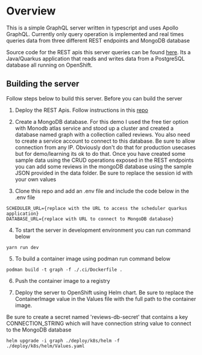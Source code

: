 # Overview
This is a simple GraphQL server written in typescript and uses Apollo GraphQL. Currently only query operation is implemented and real times queries data from three different REST endpoints and MongoDB database

Source code for the REST apis this server queries can be found [here](https://github.com/rprakashg-redhat/scheduler). Its a Java/Quarkus application that reads and writes data from a PostgreSQL database all running on OpenShift.

## Building the server
Follow steps below to build this server. Before you can build the server 

1) Deploy the REST Apis. Follow instructions in this [repo](https://github.com/rprakashg-redhat/scheduler)

2) Create a MongoDB database. For this demo I used the free tier option with Monodb atlas service and stood up a cluster and created a database named graph with a collection called reviews. You also need to create a service account to connect to this database. Be sure to allow connection from any IP. Obviously don't do that for production usecases but for demo/learning its ok to do that.  Once you have created some sample data using the CRUD operations exposed in the REST endpoints you can add some reviews in the mongoDB database using the sample JSON provided in the data folder. Be sure to replace the session id with your own values 

3) Clone this repo and add an .env file and include the code below in the .env file

```
SCHEDULER_URL={replace with the URL to access the scheduler quarkus application}
DATABASE_URL={replace with URL to connect to MongoDB database}
```

4) To start the server in development environment you can run command below

```
yarn run dev
```

5) To build a container image using podman run command below

```
podman build -t graph -f ./.ci/Dockerfile .
```

6) Push the container image to a registry

7) Deploy the server to OpenShift using Helm chart. Be sure to replace the ContainerImage value in the Values file with the full path to the container image. 

Be sure to create a secret named 'reviews-db-secret' that contains a key CONNECTION_STRING which will have connection string value to connect to the MongoDB database

```
helm upgrade -i graph ./deploy/k8s/helm -f ./deploy/k8s/helm/Values.yaml
```
